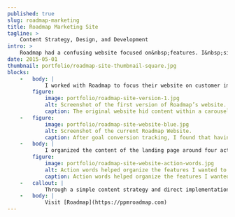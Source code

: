 ```yaml
---
published: true
slug: roadmap-marketing
title: Roadmap Marketing Site
tagline: >
    Content Strategy, Design, and Development
intro: >
    Roadmap had a confusing website focused on&nbsp;features. I&nbsp;simplified its call to action, and developed a content strategy based on impact, not&nbsp;features.
date: 2015-05-01
thumbnail: portfolio/roadmap-site-thumbnail-square.jpg
blocks:
    -   body: |
            I worked with Roadmap to focus their website on customer impact, not a list of features. I took a complex and confusing site that lacked a direct call to action, and streamlined it into four concise pages.
        figure:
            image: portfolio/roadmap-site-version-1.jpg
            alt: Screenshot of the first version of Roadmap’s website.
            caption: The original website hid content within a carousel, which analytics showed people did not interact with.
    -   figure:
            image: portfolio/roadmap-site-website-blue.jpg
            alt: Screenshot of the current Roadmap Website.
            caption: After goal conversion tracking, I found that having one primary call to action led to the most conversions.
    -   body: |
            I organized the content of the landing page around four action words – **Visualize**, **Align**, **Forecast**, and **Manage**. I matched features and customer testimonials to those action words, providing a snappy introduction to Roadmap.
        figure:
            image: portfolio/roadmap-site-website-action-words.jpg
            alt: Action words helped organize the features I wanted to showcase.
            caption: Action words helped organize the features I wanted to showcase.
    -   callout: |
            Through a simple content strategy and direct implementation, I created a responsive marketing platform that boosted conversions and provided a solid foundation for a redesigned onboarding experience and application design.
    -   body: |
            Visit [Roadmap](https://ppmroadmap.com)
---
```




<!--
Re-alignment of Priorities
Focus on the features we found seemed most important to current customers
Position Roadmap’s value to 3 main customer "types"
-->
